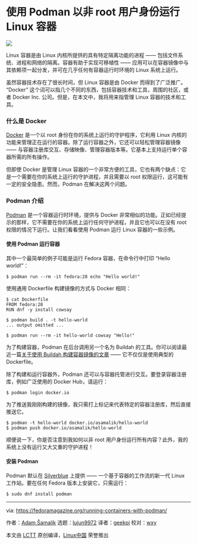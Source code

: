 使用 Podman 以非 root 用户身份运行 Linux 容器
======

![](https://fedoramagazine.org/wp-content/uploads/2018/10/podman-816x345.jpg)

Linux 容器是由 Linux 内核所提供的具有特定隔离功能的进程 —— 包括文件系统、进程和网络的隔离。容器有助于实现可移植性 —— 应用可以在容器镜像中与其依赖项一起分发，并可在几乎任何有容器运行时环境的 Linux 系统上运行。

虽然容器技术存在了很长时间，但 Linux 容器是由 Docker 而得到了广泛推广。 “Docker” 这个词可以指几个不同的东西，包括容器技术和工具，周围的社区，或者 Docker Inc. 公司。但是，在本文中，我将用来指管理 Linux 容器的技术和工具。

### 什么是 Docker

[Docker][1] 是一个以 root 身份在你的系统上运行的守护程序，它利用 Linux 内核的功能来管理正在运行的容器。除了运行容器之外，它还可以轻松管理容器镜像 —— 与容器注册库交互、存储映像、管理容器版本等。它基本上支持运行单个容器所需的所有操作。

但即使 Docker 是管理 Linux 容器的一个非常方便的工具，它也有两个缺点：它是一个需要在你的系统上运行的守护进程，并且需要以 root 权限运行，这可能有一定的安全隐患。然而，Podman 在解决这两个问题。

### Podman 介绍

[Podman][2] 是一个容器运行时环境，提供与 Docker 非常相似的功能。正如已经提示的那样，它不需要在你的系统上运行任何守护进程，并且它也可以在没有 root 权限的情况下运行。让我们看看使用 Podman 运行 Linux 容器的一些示例。

#### 使用 Podman 运行容器

其中一个最简单的例子可能是运行 Fedora 容器，在命令行中打印 “Hello world!”：

```
$ podman run --rm -it fedora:28 echo "Hello world!"
```

使用通用 Dockerfile 构建镜像的方式与 Docker 相同：

```
$ cat Dockerfile
FROM fedora:28
RUN dnf -y install cowsay

$ podman build . -t hello-world
... output omitted ...

$ podman run --rm -it hello-world cowsay "Hello!"
```

为了构建容器，Podman 在后台调用另一个名为 Buildah 的工具。你可以阅读最近一篇[关于使用 Buildah 构建容器镜像的文章][3] —— 它不仅仅是使用典型的 Dockerfile。

除了构建和运行容器外，Podman 还可以与容器托管进行交互。要登录容器注册库，例如广泛使用的 Docker Hub，请运行：

```
$ podman login docker.io
```

为了推送我刚刚构建的镜像，我只需打上标记来代表特定的容器注册库，然后直接推送它。

```
$ podman -t hello-world docker.io/asamalik/hello-world
$ podman push docker.io/asamalik/hello-world
```

顺便说一下，你是否注意到我如何以非 root 用户身份运行所有内容？此外，我的系统上没有运行又大又重的守护进程！

#### 安装 Podman

Podman 默认在 [Silverblue][4] 上提供 —— 一个基于容器的工作流的新一代 Linux 工作站。要在任何 Fedora 版本上安装它，只需运行：

```
$ sudo dnf install podman
```

--------------------------------------------------------------------------------

via: https://fedoramagazine.org/running-containers-with-podman/

作者：[Adam Šamalík][a]
选题：[lujun9972][b]
译者：[geekpi](https://github.com/geekpi)
校对：[wxy](https://github.com/wxy)

本文由 [LCTT](https://github.com/LCTT/TranslateProject) 原创编译，[Linux中国](https://linux.cn/) 荣誉推出

[a]: https://fedoramagazine.org/author/asamalik/
[b]: https://github.com/lujun9972
[1]: https://docs.docker.com/
[2]: https://podman.io/
[3]: https://fedoramagazine.org/daemon-less-container-management-buildah/
[4]: https://silverblue.fedoraproject.org/
